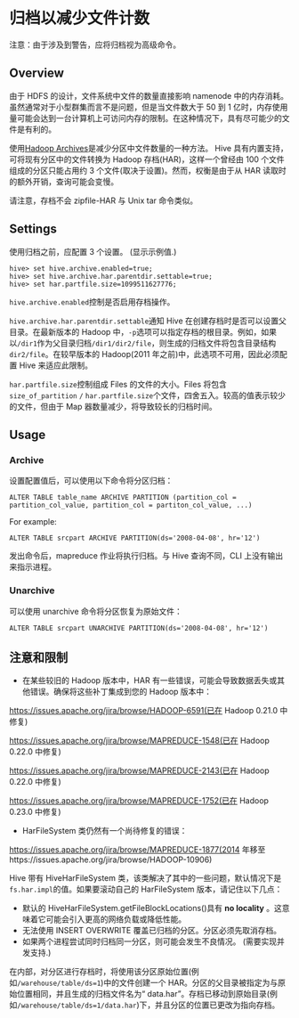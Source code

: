 # 归档以减少文件计数

注意：由于涉及到警告，应将归档视为高级命令。

## Overview

由于 HDFS 的设计，文件系统中文件的数量直接影响 namenode 中的内存消耗。虽然通常对于小型群集而言不是问题，但是当文件数大于 50 到 1 亿时，内存使用量可能会达到一台计算机上可访问内存的限制。在这种情况下，具有尽可能少的文件是有利的。

使用[Hadoop Archives](http://hadoop.apache.org/docs/stable1/hadoop_archives.html)是减少分区中文件数量的一种方法。 Hive 具有内置支持，可将现有分区中的文件转换为 Hadoop 存档(HAR)，这样一个曾经由 100 个文件组成的分区只能占用约 3 个文件(取决于设置)。然而，权衡是由于从 HAR 读取时的额外开销，查询可能会变慢。

请注意，存档不会 zipfile-HAR 与 Unix tar 命令类似。

## Settings

使用归档之前，应配置 3 个设置。 (显示示例值.)

```shell
hive> set hive.archive.enabled=true;
hive> set hive.archive.har.parentdir.settable=true;
hive> set har.partfile.size=1099511627776;
```

`hive.archive.enabled`控制是否启用存档操作。

`hive.archive.har.parentdir.settable`通知 Hive 在创建存档时是否可以设置父目录。在最新版本的 Hadoop 中，`-p`选项可以指定存档的根目录。例如，如果以`/dir1`作为父目录归档`/dir1/dir2/file`，则生成的归档文件将包含目录结构`dir2/file`。在较早版本的 Hadoop(2011 年之前)中，此选项不可用，因此必须配置 Hive 来适应此限制。

`har.partfile.size`控制组成 Files 的文件的大小。Files 将包含`size_of_partition` `/` `har.partfile.size`个文件，四舍五入。较高的值表示较少的文件，但由于 Map 器数量减少，将导致较长的归档时间。

## Usage

### Archive

设置配置值后，可以使用以下命令将分区归档：

```shell
ALTER TABLE table_name ARCHIVE PARTITION (partition_col = partition_col_value, partition_col = partiton_col_value, ...)
```

For example:

```shell
ALTER TABLE srcpart ARCHIVE PARTITION(ds='2008-04-08', hr='12')
```

发出命令后，mapreduce 作业将执行归档。与 Hive 查询不同，CLI 上没有输出来指示进程。

### Unarchive

可以使用 unarchive 命令将分区恢复为原始文件：

```shell
ALTER TABLE srcpart UNARCHIVE PARTITION(ds='2008-04-08', hr='12')
```

## 注意和限制

- 在某些较旧的 Hadoop 版本中，HAR 有一些错误，可能会导致数据丢失或其他错误。确保将这些补丁集成到您的 Hadoop 版本中：

https://issues.apache.org/jira/browse/HADOOP-6591(已在 Hadoop 0.21.0 中修复)

https://issues.apache.org/jira/browse/MAPREDUCE-1548(已在 Hadoop 0.22.0 中修复)

https://issues.apache.org/jira/browse/MAPREDUCE-2143(已在 Hadoop 0.22.0 中修复)

https://issues.apache.org/jira/browse/MAPREDUCE-1752(已在 Hadoop 0.23.0 中修复)

- HarFileSystem 类仍然有一个尚待修复的错误：

https://issues.apache.org/jira/browse/MAPREDUCE-1877(2014 年移至https://issues.apache.org/jira/browse/HADOOP-10906)

Hive 带有 HiveHarFileSystem 类，该类解决了其中的一些问题，默认情况下是`fs.har.impl`的值。如果要滚动自己的 HarFileSystem 版本，请记住以下几点：

- 默认的 HiveHarFileSystem.getFileBlockLocations()具有 **no locality** 。这意味着它可能会引入更高的网络负载或降低性能。
- 无法使用 INSERT OVERWRITE 覆盖已归档的分区。分区必须先取消存档。
- 如果两个进程尝试同时归档同一分区，则可能会发生不良情况。 (需要实现并发支持.)



在内部，对分区进行存档时，将使用该分区原始位置(例如`/warehouse/table/ds=1`)中的文件创建一个 HAR。分区的父目录被指定为与原始位置相同，并且生成的归档文件名为“ data.har”。存档已移动到原始目录(例如`/warehouse/table/ds=1/data.har`)下，并且分区的位置已更改为指向存档。